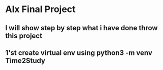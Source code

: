 # Alx Final Project

## I will show step by step what i have done throw this project

## 1'st create virtual env using python3 -m venv Time2Study